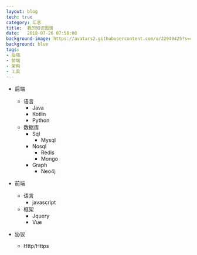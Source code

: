 ```yaml
---
layout: blog
tech: true
category: 汇总
title:  我的知识图谱
date:   2018-07-26 07:50:00
background-image: https://avatars2.githubusercontent.com/u/22940425?s=400&u=10f21578059e52529e1040007af74db52760caab&v=4
background: blue
tags:
- 后端
- 前端
- 架构
- 工具
---
```


- 后端
    - 语言
        - Java
        - Kotlin
        - Python
    - 数据库
        - Sql
            - Mysql
        - Nosql
            - Redis
            - Mongo
        - Graph
            - Neo4j
- 前端
    - 语言
        - javascript
    - 框架
        - Jquery
        - Vue

- 协议
    - Http/Https

